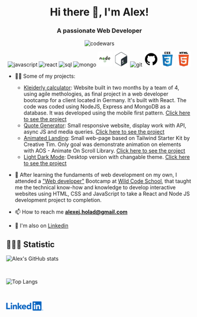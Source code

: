 <h1 align='center'>Hi there 👋, I'm Alex!</h1>
<h3 align="center">A passionate Web Developer</h3>

<p align='center'>
  <img src="https://www.codewars.com/users/AlexHolad/badges/large" alt="codewars"/>
</p>
  
<p align='center'>
  <img src="https://img.icons8.com/color/48/000000/javascript.png" width="40" height="40" alt='javascript'/>
  <img src="https://img.icons8.com/ultraviolet/48/000000/react.png" width="40" height="40" alt='react'/>
  <img src="https://img.icons8.com/color/48/000000/sql.png" width="40" height="40" alt='sql'/>
  <img src="https://img.icons8.com/color/48/000000/mongodb.png" width="40" height="40" alt='mongo'/>
  <img src="https://raw.githubusercontent.com/AlexHolad/AlexHolad/a678c0a0d6f772bc9c095065e783ea5a40de0779/node-js.svg" alt="nodejs" width="40" height="40"/>
  <img src="https://raw.githubusercontent.com/devicons/devicon/master/icons/bash/bash-original.svg" alt="bash" width="40" height="40"/>
  <img src="https://www.vectorlogo.zone/logos/git-scm/git-scm-icon.svg" alt="git" width="40" height="40"/>
  <img src="https://raw.githubusercontent.com/AlexHolad/AlexHolad/79b495721929b1f7f05bfeea15818939ea2b3ab6/github.svg" alt="git" width="40" height="40"/>
  <img src="https://raw.githubusercontent.com/devicons/devicon/master/icons/css3/css3-original-wordmark.svg" alt="css3" width="40" height="40"/>
  <img src="https://raw.githubusercontent.com/devicons/devicon/master/icons/html5/html5-original-wordmark.svg" alt="html5" width="40" height="40"/> 
</p>

<p align="left">
 
- 👨‍💻 Some of my projects:
  - [Kleiderly calculator](https://github.com/Kleiderly/carbon-footprint-calculator-app-): Website built in two months by a team of 4, using agile methologies, as final project in a web developer bootcamp for a client located in Germany. It's built with React. The code was coded using NodeJS, Express and MongoDB as a database. It was developed using the mobile first pattern. [Click here to see the project](https://frozen-dawn-41015.herokuapp.com/)
  - [Quote Generator](https://github.com/AlexHolad/quote-generator): Small responsive website, display work with API, async JS and media queries. [Click here to see the project](https://alexholad.github.io/quote-generator/)
  - [Animated Landing](https://github.com/AlexHolad/animated-landing): Small web-page based on Tailwind Starter Kit by Creative Tim. Only goal was demonstrate animation on elements with AOS - Animate On Scroll Library. [Click here to see the project](https://alexholad.github.io/animated-landing/)
  - [Light Dark Mode](https://github.com/AlexHolad/light-dark-mode): Desktop version with changable theme. [Click here to see the project](https://alexholad.github.io/light-dark-mode/)

- 🔧 After learning the fundaments of web development on my own, I attended a ["Web developer"](https://www.wildcodeschool.com/en-GB/trainings/web-developer-full-time) Bootcamp at [Wild Code School](https://www.wildcodeschool.com/), that taught me the technical know-how and knowledge to develop interactive websites using HTML, CSS and JavaScript to take a React and Node JS development project to completion.

- 📫 How to reach me **alexej.holad@gmail.com**

- :gem: I'm also on [Linkedin](https://www.linkedin.com/in/alexejholad/)
## 👨🏼‍🔧 Statistic

![Alex's GitHub stats](https://github-readme-stats.vercel.app/api?username=AlexHolad&show_icons=true&theme=github_dark)

<br>

![Top Langs](https://github-readme-stats.vercel.app/api/top-langs/?username=AlexHolad&layout=compact&theme=github_dark)

<br>

<a href="https://www.linkedin.com/in/alexejholad/"><img align='center' src='https://raw.githubusercontent.com/AlexHolad/AlexHolad/main/LinkedInLogo.png' alt='mylinkedin' width='100px'></a>












